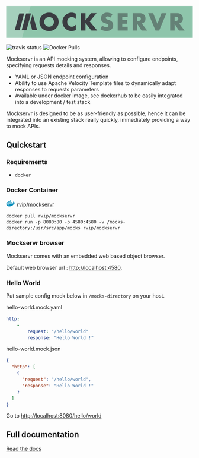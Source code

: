 ![mockservr](https://raw.githubusercontent.com/ReputationVIP/mockservr/master/docs/images/mockservr.png)

![travis status](https://travis-ci.com/ReputationVIP/mockservr.svg?branch=master) ![Docker Pulls](https://img.shields.io/docker/pulls/rvip/mockservr.svg?maxAge=3600)

Mockservr is an API mocking system, allowing to configure endpoints, specifying requests details and responses.

 * YAML or JSON endpoint configuration
 * Ability to use Apache Velocity Template files to dynamically adapt responses to requests parameters
 * Available under docker image, see dockerhub to be easily integrated into a development / test stack

Mockservr is designed to be as user-friendly as possible, hence it can be integrated into an existing stack really quickly, immediately providing a way to mock APIs.

## Quickstart

### Requirements

* `docker`

### Docker Container

![docker](https://raw.githubusercontent.com/ReputationVIP/mockservr/master/docs/images/docker-logo.png) [rvip/mockservr](https://hub.docker.com/r/rvip/mockservr/)

```
docker pull rvip/mockservr
docker run -p 8080:80 -p 4580:4580 -v /mocks-directory:/usr/src/app/mocks rvip/mockservr
```

### Mockservr browser

Mockservr comes with an embedded web based object browser.

Default web browser url : [http://localhost:4580](http://localhost:4580).

### Hello World

Put sample config mock below in `/mocks-directory` on your host.

hello-world.mock.yaml
```yaml
http:
    -
        request: "/hello/world"
        response: "Hello World !"
```
hello-world.mock.json
```json
{
  "http": [
    {
      "request": "/hello/world",
      "response": "Hello World !"
    }
  ]
}
```
Go to [http://localhost:8080/hello/world](http://localhost:8080/hello/world)

## Full documentation

[Read the docs](https://mockservr.readthedocs.io/)
